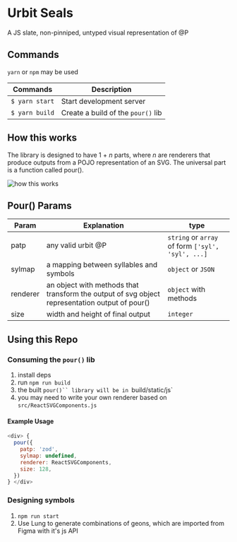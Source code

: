 # Urbit Seals
A JS slate, non-pinniped, untyped visual representation of @P

## Commands
`yarn` or `npm` may be used

|Commands              | Description                                   |
| -------------------- | --------------------------------------------- |
|`$ yarn start`        | Start development server                      |
|`$ yarn build`        | Create a build of the `pour()` lib              |

## How this works
The library is designed to have 1 + *n* parts, where *n* are renderers that produce outputs from a POJO representation of an SVG. The universal part is a function called pour().

![how this works](https://github.com/urbit/avatars/blob/master/docs/high-level-flow.png?raw=true)

## Pour() Params
|Param     | Explanation                                                                                    | type                                                |
| ---------| -----------------------------------------------------------------------------------------------|-----------------------------------------------------|
|patp      | any valid urbit @P                                                                             | `string` or `array` of form `['syl', 'syl', ...]`   |
|sylmap    | a mapping between syllables and symbols                                                        | `object` or `JSON`                                  |
|renderer  | an object with methods that transform the output of svg object representation output of pour() | `object` with methods                               |
|size      | width and height of final output                                                               | `integer`                                           |

## Using this Repo

### Consuming the `pour()` lib
 1. install deps
 2. run `npm run build`
 3. the built `pour()`` library will be in `build/static/js`
 4. you may need to write your own renderer based on `src/ReactSVGComponents.js`

#### Example Usage

 ```js
 <div> {
   pour({
     patp: 'zod',
     sylmap: undefined,
     renderer: ReactSVGComponents,
     size: 128,
   })
 } </div>

 ```

### Designing symbols
  1. `npm run start`
  2. Use Lung to generate combinations of geons, which are imported from Figma with it's js API
